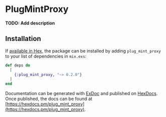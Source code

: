 # PlugMintProxy

**TODO: Add description**

## Installation

If [available in Hex](https://hex.pm/docs/publish), the package can be installed
by adding `plug_mint_proxy` to your list of dependencies in `mix.exs`:

```elixir
def deps do
  [
    {:plug_mint_proxy, "~> 0.2.0"}
  ]
end
```

Documentation can be generated with [ExDoc](https://github.com/elixir-lang/ex_doc)
and published on [HexDocs](https://hexdocs.pm). Once published, the docs can
be found at [https://hexdocs.pm/plug_mint_proxy](https://hexdocs.pm/plug_mint_proxy).

